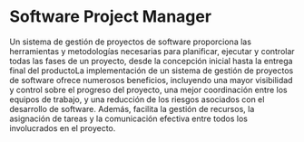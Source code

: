 # Software Project Manager
Un sistema de gestión de proyectos de software proporciona las herramientas y metodologías necesarias para planificar, ejecutar y controlar todas las fases de un proyecto, desde la concepción inicial hasta la entrega final del productoLa implementación de un sistema de gestión de proyectos de software ofrece numerosos beneficios, incluyendo una mayor visibilidad y control sobre el progreso del proyecto, una mejor coordinación entre los equipos de trabajo, y una reducción de los riesgos asociados con el desarrollo de software. Además, facilita la gestión de recursos, la asignación de tareas y la comunicación efectiva entre todos los involucrados en el proyecto.
